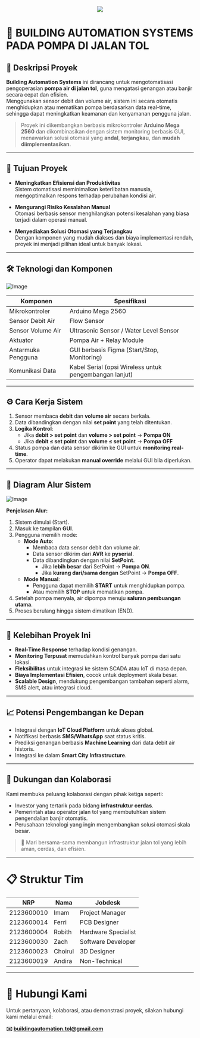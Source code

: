 <div align="center">
  <img src="https://github.com/user-attachments/assets/cc067f5f-29a9-47e8-8fe2-f559c3799954">
</div>

# 🚧 BUILDING AUTOMATION SYSTEMS PADA POMPA DI JALAN TOL

## 📌 Deskripsi Proyek

**Building Automation Systems** ini dirancang untuk mengotomatisasi pengoperasian **pompa air di jalan tol**, guna mengatasi genangan atau banjir secara cepat dan efisien.  
Menggunakan sensor debit dan volume air, sistem ini secara otomatis menghidupkan atau mematikan pompa berdasarkan data real-time, sehingga dapat meningkatkan keamanan dan kenyamanan pengguna jalan.

> Proyek ini dikembangkan berbasis mikrokontroler **Arduino Mega 2560** dan dikombinasikan dengan sistem monitoring berbasis GUI, menawarkan solusi otomasi yang **andal**, **terjangkau**, dan **mudah diimplementasikan**.

---

## 🎯 Tujuan Proyek

- **Meningkatkan Efisiensi dan Produktivitas**  
  Sistem otomatisasi meminimalkan keterlibatan manusia, mengoptimalkan respons terhadap perubahan kondisi air.

- **Mengurangi Risiko Kesalahan Manual**  
  Otomasi berbasis sensor menghilangkan potensi kesalahan yang biasa terjadi dalam operasi manual.

- **Menyediakan Solusi Otomasi yang Terjangkau**  
  Dengan komponen yang mudah diakses dan biaya implementasi rendah, proyek ini menjadi pilihan ideal untuk banyak lokasi.

---

## 🛠️ Teknologi dan Komponen
![Image](https://github.com/user-attachments/assets/c22dc531-f373-4f27-8fe0-2437f6c9d299)


| Komponen             | Spesifikasi                                  |
|----------------------|----------------------------------------------|
| Mikrokontroler        | Arduino Mega 2560                           |
| Sensor Debit Air      | Flow Sensor                                 |
| Sensor Volume Air     | Ultrasonic Sensor / Water Level Sensor      |
| Aktuator              | Pompa Air + Relay Module                    |
| Antarmuka Pengguna    | GUI berbasis Figma (Start/Stop, Monitoring)  |
| Komunikasi Data       | Kabel Serial (opsi Wireless untuk pengembangan lanjut) |

---

## ⚙️ Cara Kerja Sistem

1. Sensor membaca **debit** dan **volume air** secara berkala.
2. Data dibandingkan dengan nilai **set point** yang telah ditentukan.
3. **Logika Kontrol**:
   - Jika **debit > set point** dan **volume > set point** → **Pompa ON**
   - Jika **debit ≤ set point** dan **volume ≤ set point** → **Pompa OFF**
4. Status pompa dan data sensor dikirim ke GUI untuk **monitoring real-time**.
5. Operator dapat melakukan **manual override** melalui GUI bila diperlukan.

---

## 🧩 Diagram Alur Sistem

![Image](https://github.com/user-attachments/assets/c8edc639-7d1b-4b6b-8df4-81f207d4f9f1)




**Penjelasan Alur:**
1. Sistem dimulai (Start).
2. Masuk ke tampilan **GUI**.
3. Pengguna memilih mode:
   - **Mode Auto**:
     - Membaca data sensor debit dan volume air.
     - Data sensor dikirim dari **AVR** ke **pyserial**.
     - Data dibandingkan dengan nilai **SetPoint**.
       - Jika **lebih besar** dari SetPoint → **Pompa ON**.
       - Jika **kurang dari/sama dengan** SetPoint → **Pompa OFF**.
   - **Mode Manual**:
     - Pengguna dapat memilih **START** untuk menghidupkan pompa.
     - Atau memilih **STOP** untuk mematikan pompa.
4. Setelah pompa menyala, air dipompa menuju **saluran pembuangan utama**.
5. Proses berulang hingga sistem dimatikan (END).

---

## 🌟 Kelebihan Proyek Ini

- **Real-Time Response** terhadap kondisi genangan.
- **Monitoring Terpusat** memudahkan kontrol banyak pompa dari satu lokasi.
- **Fleksibilitas** untuk integrasi ke sistem SCADA atau IoT di masa depan.
- **Biaya Implementasi Efisien**, cocok untuk deployment skala besar.
- **Scalable Design**, mendukung pengembangan tambahan seperti alarm, SMS alert, atau integrasi cloud.

---

## 📈 Potensi Pengembangan ke Depan

- Integrasi dengan **IoT Cloud Platform** untuk akses global.
- Notifikasi berbasis **SMS/WhatsApp** saat status kritis.
- Prediksi genangan berbasis **Machine Learning** dari data debit air historis.
- Integrasi ke dalam **Smart City Infrastructure**.

---

## 🤝 Dukungan dan Kolaborasi

Kami membuka peluang kolaborasi dengan pihak ketiga seperti:

- Investor yang tertarik pada bidang **infrastruktur cerdas**.
- Pemerintah atau operator jalan tol yang membutuhkan sistem pengendalian banjir otomatis.
- Perusahaan teknologi yang ingin mengembangkan solusi otomasi skala besar.

> 🚀 Mari bersama-sama membangun infrastruktur jalan tol yang lebih aman, cerdas, dan efisien.

---

# 📋 Struktur Tim

| NRP        | Nama     | Jobdesk             |
|------------|----------|---------------------|
| 2123600010 | Imam     | Project Manager     |
| 2123600014 | Ferri    | PCB Designer         |
| 2123600004 | Robith   | Hardware Specialist  |
| 2123600030 | Zach     | Software Developer   |
| 2123600023 | Choirul  | 3D Designer          |
| 2123600019 | Andira   | Non-Technical        |

---

# 📩 Hubungi Kami

Untuk pertanyaan, kolaborasi, atau demonstrasi proyek, silakan hubungi kami melalui email:

**✉️ buildingautomation.tol@gmail.com**
